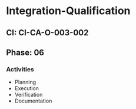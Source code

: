 # Integration-Qualification

## CI: CI-CA-O-003-002
## Phase: 06

### Activities
- Planning
- Execution
- Verification
- Documentation

